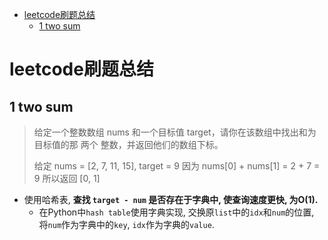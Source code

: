 - [leetcode刷题总结](#leetcode%e5%88%b7%e9%a2%98%e6%80%bb%e7%bb%93)
  - [1 two sum](#1-two-sum)
# leetcode刷题总结
## 1 two sum
> 给定一个整数数组 nums 和一个目标值 target，请你在该数组中找出和为目标值的那 两个 整数，并返回他们的数组下标。
> 
> 给定 nums = [2, 7, 11, 15], target = 9
> 因为 nums[0] + nums[1] = 2 + 7 = 9
> 所以返回 [0, 1]

- 使用哈希表,  **查找 `target - num` 是否存在于字典中, 使查询速度更快, 为O(1).** 
  - 在Python中`hash table`使用字典实现, 交换原`list`中的`idx`和`num`的位置, 将`num`作为字典中的`key`, `idx`作为字典的`value`.

